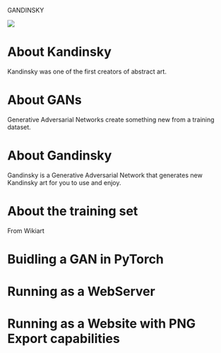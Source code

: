 GANDINSKY

![](https://upload.wikimedia.org/wikipedia/commons/c/c4/Vassily_Kandinsky%2C_1923_-_On_White_II.jpg)

# About Kandinsky

Kandinsky was one of the first creators of abstract art. 


# About GANs

Generative Adversarial Networks create something new from a training dataset. 


# About Gandinsky

Gandinsky is a Generative Adversarial Network that generates new Kandinsky art for you to use and enjoy. 


# About the training set

From Wikiart 


# Buidling a GAN in PyTorch





# Running as a WebServer


# Running as a Website with PNG Export capabilities


